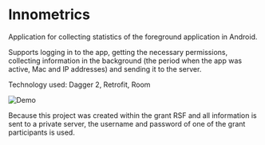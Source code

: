 # Innometrics
Application for collecting statistics of the foreground application in Android.

Supports logging in to the app, getting the necessary permissions, collecting information in the background (the period when the app was active, Mac and IP addresses) and sending it to the server.

Technology used: Dagger 2, Retrofit, Room


![Demo](https://j.gifs.com/91wX0z.gif)

Because this project was created within the grant RSF and all information is sent to a private server, the username and password of one of the grant participants is used.
